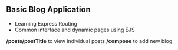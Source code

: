 ## Basic Blog Application

- Learning Express Routing
- Common interface and dynamic pages using EJS

**/posts/postTitle** to view individual posts
**/compose** to add new blog
